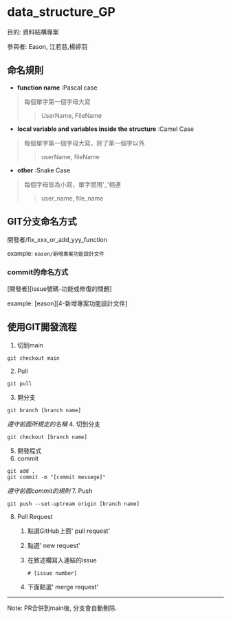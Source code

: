 # data_structure_GP
目的: 資料結構專案

參與者: Eason, 江若慈,楊婷羽

## 命名規則
* **function name** :Pascal case
>每個單字第一個字母大寫
>>UserName, FileName
* **local variable and variables inside the structure** :Camel Case
>每個單字第一個字母大寫，除了第一個字以外
>>userName, fileName
* **other** :Snake Case
>每個字母皆為小寫，單字間用'_'相連
>>user_name, file_name

## GIT分支命名方式

開發者/fix_xxx_or_add_yyy_function

example:
`eason/新增專案功能設計文件`

### commit的命名方式

[開發者][issue號碼-功能或修復的問題]

example:
[eason][4-新增專案功能設計文件]


## 使用GIT開發流程

1. 切到main
```
git checkout main
```
2. Pull
```
git pull
```
3. 開分支
```
git branch [branch name]
```
*遵守前面所規定的名稱*
4. 切到分支
```
git checkout [branch name]
```
5. 開發程式
6. commit
```
git add .
git commit -m "[commit messege]"
```
*遵守前面commit的規則*
7. Push
```
git push --set-uptream origin [branch name]
```
8. Pull Request
    1. 點選GitHub上面' pull request'
    2. 點選' new request'
    3. 在敘述欄寫入連結的issue

       ```# [issue number]```
    4. 下面點選' merge request'

---
Note:
PR合併到main後, 分支會自動刪除.

